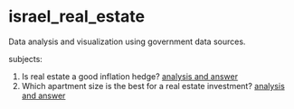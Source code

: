 # israel_real_estate
Data analysis and visualization using government data sources. 

subjects: 
1. Is real estate a good inflation hedge? [analysis and answer](https://github.com/guyblumenfeld/israel_real_estate/blob/main/anlysis/is_real_estate_a_good_inflation_hedge.ipynb) 
2. Which apartment size is the best for a real estate investment? [analysis and answer](https://github.com/guyblumenfeld/israel_real_estate/blob/main/Best%20apt%20size%20for%20a%20real%20estate%20investment.ipynb)
